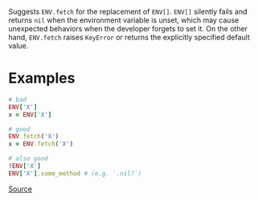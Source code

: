 
Suggests `ENV.fetch` for the replacement of `ENV[]`.
`ENV[]` silently fails and returns `nil` when the environment variable is unset,
which may cause unexpected behaviors when the developer forgets to set it.
On the other hand, `ENV.fetch` raises `KeyError` or returns the explicitly
specified default value.

# Examples

```ruby
# bad
ENV['X']
x = ENV['X']

# good
ENV.fetch('X')
x = ENV.fetch('X')

# also good
!ENV['X']
ENV['X'].some_method # (e.g. `.nil?`)
```

[Source](http://www.rubydoc.info/gems/rubocop/RuboCop/Cop/Style/FetchEnvVar)